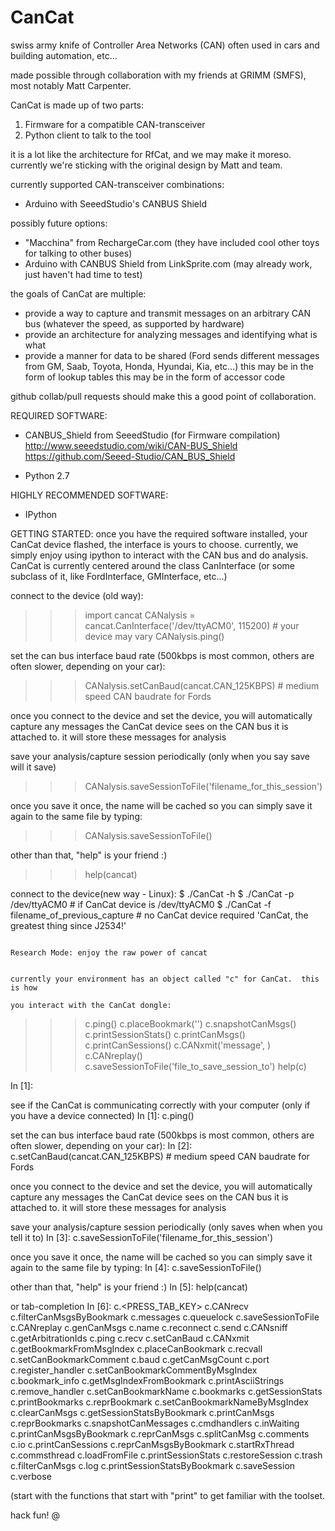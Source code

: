 # CanCat
swiss army knife of Controller Area Networks (CAN) often used in cars and building automation, etc...

made possible through collaboration with my friends at GRIMM (SMFS), most notably Matt Carpenter.

CanCat is made up of two parts:
1) Firmware for a compatible CAN-transceiver
2) Python client to talk to the tool

it is a lot like the architecture for RfCat, and we may make it moreso.  currently we're sticking with the original design by Matt and team.

currently supported CAN-transceiver combinations:
* Arduino with SeeedStudio's CANBUS Shield

possibly future options:
* "Macchina" from RechargeCar.com (they have included cool other toys for talking to other buses)
* Arduino with CANBUS Shield from LinkSprite.com (may already work, just haven't had time to test)


the goals of CanCat are multiple:
* provide a way to capture and transmit messages on an arbitrary CAN bus (whatever the speed, as supported by hardware)
* provide an architecture for analyzing messages and identifying what is what
* provide a manner for data to be shared (Ford sends different messages from GM, Saab, Toyota, Honda, Hyundai, Kia, etc...)
    this may be in the form of lookup tables
    this may be in the form of accessor code

github collab/pull requests should make this a good point of collaboration.


REQUIRED SOFTWARE:
* CANBUS_Shield from SeeedStudio  (for Firmware compilation)
    http://www.seeedstudio.com/wiki/CAN-BUS_Shield
    https://github.com/Seeed-Studio/CAN_BUS_Shield

* Python 2.7

HIGHLY RECOMMENDED SOFTWARE:
* IPython


GETTING STARTED:
once you have the required software installed, your CanCat device flashed, the interface is yours to choose.  currently, we simply enjoy using ipython to interact with the CAN bus and do analysis.
CanCat is currently centered around the class CanInterface (or some subclass of it, like FordInterface, GMInterface, etc...)

connect to the device (old way):
>>> import cancat
>>> CANalysis = cancat.CanInterface('/dev/ttyACM0', 115200) # your device may vary
>>> CANalysis.ping()

set the can bus interface baud rate (500kbps is most common, others are often slower, depending on your car):
>>> CANalysis.setCanBaud(cancat.CAN_125KBPS)    # medium speed CAN baudrate for Fords

once you connect to the device and set the device, you will automatically capture any messages the CanCat device sees on the CAN bus it is attached to.  it will store these messages for analysis

save your analysis/capture session periodically (only when you say save will it save)
>>> CANalysis.saveSessionToFile('filename_for_this_session')

once you save it once, the name will be cached so you can simply save it again to the same file by typing:
>>> CANalysis.saveSessionToFile()

other than that, "help" is your friend :)
>>> help(cancat)


connect to the device(new way - Linux):
$ ./CanCat -h
$ ./CanCat -p /dev/ttyACM0                  # if CanCat device is /dev/ttyACM0
$ ./CanCat -f filename_of_previous_capture  # no CanCat device required
'CanCat, the greatest thing since J2534!'                                                                                                                                                              
                                                                                                                                                                                                       
                                                                                                                                                                                                       Research Mode: enjoy the raw power of cancat                                                                                                                                                           

                                                                                                                                                                                                       currently your environment has an object called "c" for CanCat.  this is how 
                                                                                                                                                                                                       you interact with the CanCat dongle:
   >>> c.ping()
   >>> c.placeBookmark('')
   >>> c.snapshotCanMsgs()
   >>> c.printSessionStats()
   >>> c.printCanMsgs()
   >>> c.printCanSessions()
   >>> c.CANxmit('message', )
   >>> c.CANreplay()
   >>> c.saveSessionToFile('file_to_save_session_to')
   >>> help(c)


In [1]: 

see if the CanCat is communicating correctly with your computer (only if you have a device connected)
In [1]: c.ping()

set the can bus interface baud rate (500kbps is most common, others are often slower, depending on your car):
In [2]: c.setCanBaud(cancat.CAN_125KBPS)    # medium speed CAN baudrate for Fords

once you connect to the device and set the device, you will automatically capture any messages the CanCat device sees on the CAN bus it is attached to.  it will store these messages for analysis

save your analysis/capture session periodically (only saves when when you tell it to)
In [3]: c.saveSessionToFile('filename_for_this_session')

once you save it once, the name will be cached so you can simply save it again to the same file by typing:
In [4]: c.saveSessionToFile()

other than that, "help" is your friend :)
In [5]: help(cancat)

or tab-completion
In [6]: c.<PRESS_TAB_KEY>
c.CANrecv                          c.filterCanMsgsByBookmark          c.messages                         c.queuelock                        c.saveSessionToFile
c.CANreplay                        c.genCanMsgs                       c.name                             c.reconnect                        c.send
c.CANsniff                         c.getArbitrationIds                c.ping                             c.recv                             c.setCanBaud
c.CANxmit                          c.getBookmarkFromMsgIndex          c.placeCanBookmark                 c.recvall                          c.setCanBookmarkComment
c.baud                             c.getCanMsgCount                   c.port                             c.register_handler                 c.setCanBookmarkCommentByMsgIndex
c.bookmark_info                    c.getMsgIndexFromBookmark          c.printAsciiStrings                c.remove_handler                   c.setCanBookmarkName
c.bookmarks                        c.getSessionStats                  c.printBookmarks                   c.reprBookmark                     c.setCanBookmarkNameByMsgIndex
c.clearCanMsgs                     c.getSessionStatsByBookmark        c.printCanMsgs                     c.reprBookmarks                    c.snapshotCanMessages
c.cmdhandlers                      c.inWaiting                        c.printCanMsgsByBookmark           c.reprCanMsgs                      c.splitCanMsg
c.comments                         c.io                               c.printCanSessions                 c.reprCanMsgsByBookmark            c.startRxThread
c.commsthread                      c.loadFromFile                     c.printSessionStats                c.restoreSession                   c.trash
c.filterCanMsgs                    c.log                              c.printSessionStatsByBookmark      c.saveSession                      c.verbose

(start with the functions that start with "print" to get familiar with the toolset.


hack fun!
@

